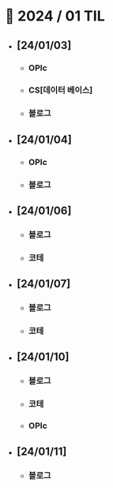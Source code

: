 # 🚩 2024 / 01 TIL

- ## **[24/01/03]**

  - ### OPIc
  - ### CS[데이터 베이스]
  - ### 블로그

- ## **[24/01/04]**

  - ### OPIc
  - ### 블로그

- ## **[24/01/06]**

  - ### 블로그
  - ### 코테

- ## **[24/01/07]**

  - ### 블로그
  - ### 코테

- ## **[24/01/10]**

  - ### 블로그
  - ### 코테
  - ### OPIc

- ## **[24/01/11]**
  - ### 블로그
